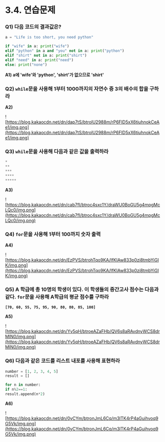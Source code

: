 # 3.4. 연습문제

### **Q1) 다음 코드의 결과값은?**

```python
a = "Life is too short, you need python"

if "wife" in a: print("wife")
elif "python" in a and "you" not in a: print("python")
elif "shirt" not in a: print("shirt")
elif "need" in a: print("need")
else: print("none")
```

**A1) a에 'wife'와 'python', 'shirt'가 없으므로 'shirt'**

### **Q2) `while`문을 사용해 1부터 1000까지의 자연수 중 3의 배수의 합을 구하라**

**A2)**

![https://blog.kakaocdn.net/dn/dap7tS/btrolU2988m/rP6FID5xX6tiuhnokCeAe1/img.png](https://blog.kakaocdn.net/dn/dap7tS/btrolU2988m/rP6FID5xX6tiuhnokCeAe1/img.png)

### **Q3) `while`문을 사용해 다음과 같은 값을 출력하라**

```python
*
**
***
****
*****
```

**A3)**

![https://blog.kakaocdn.net/dn/cab7fI/btroc4sxc1Y/draWU0BoGU5g4mpgMcLQc0/img.png](https://blog.kakaocdn.net/dn/cab7fI/btroc4sxc1Y/draWU0BoGU5g4mpgMcLQc0/img.png)

### **Q4) `for`문을 사용해 1부터 100까지 숫자 출력**

**A4)**

![https://blog.kakaocdn.net/dn/EzPVS/btrohTqo9KA/IfKIAw833p0zi8tmbYiGIK/img.png](https://blog.kakaocdn.net/dn/EzPVS/btrohTqo9KA/IfKIAw833p0zi8tmbYiGIK/img.png)

### **Q5) A 학급에 총 10명의 학생이 있다. 이 학생들의 중간고사 점수는 다음과 같다. `for`문을 사용해 A학급의 평균 점수를 구하라**

**`[70, 60, 55, 75, 95, 90, 80, 80, 85, 100]`**

**A5)**

![https://blog.kakaocdn.net/dn/Yv5qH/btroeAZaFHb/QV6s8aRAvdnyWCS8drMIN0/img.png](https://blog.kakaocdn.net/dn/Yv5qH/btroeAZaFHb/QV6s8aRAvdnyWCS8drMIN0/img.png)

### **Q6) 다음과 같은 코드를 리스트 내포를 사용해 표현하라**

```python
number = [1, 2, 3, 4, 5]
result = []

for n in number:
if n%2==1:
result.append(n*2)
```

**A6)**

![https://blog.kakaocdn.net/dn/0yCYm/btronJmL6Cq/m3lTK4rP4aGuihvoq9G5Vk/img.png](https://blog.kakaocdn.net/dn/0yCYm/btronJmL6Cq/m3lTK4rP4aGuihvoq9G5Vk/img.png)